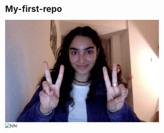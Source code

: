 # My-first-repo
![foto michelle](michelle-pasfoto.jpg)
<img src="michelle-[pasfoto.jpg" alt="hihi" width="200">
